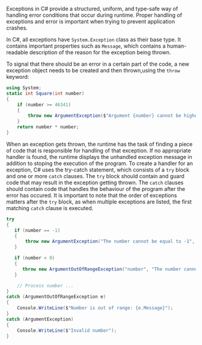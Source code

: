 Exceptions in C# provide a structured, uniform, and type-safe way of handling error conditions that occur during runtime. Proper handling of exceptions and error is important when trying to prevent application crashes.

In C#, all exceptions have `System.Exception` class as their base type. It contains important properties such as `Message`, which contains a human-readable description of the reason for the exception being thrown.

To signal that there should be an error in a certain part of the code, a new exception object needs to be created and then thrown,using the `throw` keyword:

```csharp
using System;
static int Square(int number)
{
    if (number >= 46341)
    {
        throw new ArgumentException($"Argument {number} cannot be higher than 46340 as its' square doesn't fit into int type.");
    }
    return number * number;
}
```

When an exception gets thrown, the runtime has the task of finding a piece of code that is responsible for handling of that exception. If no appropriate handler is found, the runtime displays the unhandled exception message in addition to stoping the execution of the program. To create a handler for an exception, C# uses the try-catch statement, which consists of a `try` block and one or more `catch` clauses. The `try` block should contain and guard code that may result in the exception getting thrown. The `catch` clauses should contain code that handles the behaviour of the program after the error has occured. It is important to note that the order of exceptions matters after the `try` block, as when multiple exceptions are listed, the first matching `catch` clause is executed.

```csharp
try
{
   if (number == -1)
   {
       throw new ArgumentException("The number cannot be equal to -1", "number");
   }

   if (number < 0)
   {
      throw new ArgumentOutOfRangeException("number", "The number cannot be negative");
   }

    // Process number ...
}
catch (ArgumentOutOfRangeException e)
{
    Console.WriteLine($"Number is out of range: {e.Message}");
}
catch (ArgumentException)
{
    Console.WriteLine($"Invalid number");
}
```
